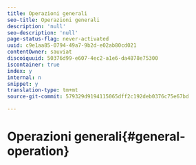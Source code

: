 ```yaml
---
title: Operazioni generali
seo-title: Operazioni generali
description: 'null'
seo-description: 'null'
page-status-flag: never-activated
uuid: c9e1aa85-0794-49a7-9b2d-e02ab80cd021
contentOwner: sauviat
discoiquuid: 50376d99-e607-4ec2-a1e6-da4878e75300
iscontainer: true
index: y
internal: n
snippet: y
translation-type: tm+mt
source-git-commit: 579329d9194115065dff2c192deb0376c75e67bd

---
```



# Operazioni generali{#general-operation}

